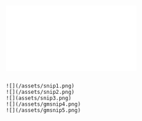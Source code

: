 
![](/assets/index.js)
```A minute-long demo of the Generator in action.

![](/assets/snip1.png)
![](/assets/snip2.png)
![](assets/snip3.png)
![](/assets/gmsnip4.png)
![](/assets/gmsnip5.png)

